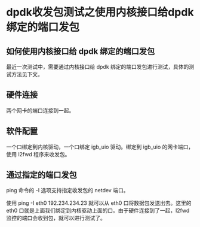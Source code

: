 # dpdk收发包测试之使用内核接口给dpdk绑定的端口发包
## 如何使用内核接口给 dpdk 绑定的端口发包
最近一次测试中，需要通过内核接口给 dpdk 绑定的端口发包进行测试，具体的测试方法见下文。

## 硬件连接
两个网卡的端口连接到一起。
## 软件配置
一个口绑定到内核驱动，一个口绑定 igb_uio 驱动。绑定到 igb_uio 的网卡端口，使用 l2fwd 程序来收发包。
## 通过指定的端口发包
ping 命令的 -I 选项支持指定收发包的 netdev 端口。

使用 ping -I eth0 192.234.234.23 就可以从 eth0 口将数据包发送出去。这里的 eth0 口就是上面我们绑定到内核驱动上面的口。由于硬件连接到了一起，l2fwd 监控的端口会收到包，就可以进行测试了。


